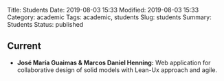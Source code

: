 Title: Students
Date: 2019-08-03 15:33
Modified: 2019-08-03 15:33
Category: academic
Tags: academic, students
Slug: students
Summary: Students
Status: published


## Current

- **José María Guaimas & Marcos Daniel Henning:**
  Web application for collaborative design of solid models with
  Lean-Ux approach and agile.
